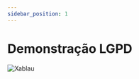 ```yaml
---
sidebar_position: 1
---
```


# Demonstração LGPD

![Xablau](https://drive.google.com/file/d/1I9kjoI-Zf6xNSXusF-wkReEh69bmaZT4/view?usp=sharing&t=13)
